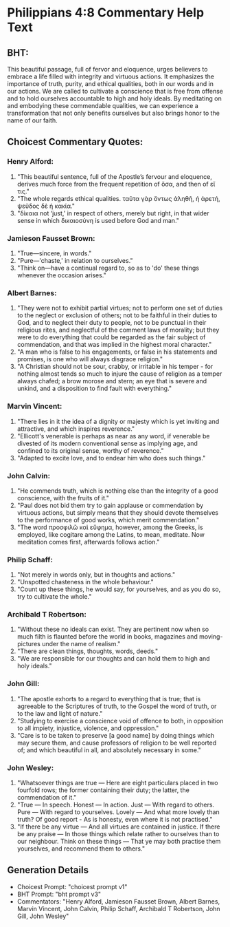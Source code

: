 # Philippians 4:8 Commentary Help Text

## BHT:
This beautiful passage, full of fervor and eloquence, urges believers to embrace a life filled with integrity and virtuous actions. It emphasizes the importance of truth, purity, and ethical qualities, both in our words and in our actions. We are called to cultivate a conscience that is free from offense and to hold ourselves accountable to high and holy ideals. By meditating on and embodying these commendable qualities, we can experience a transformation that not only benefits ourselves but also brings honor to the name of our faith.

## Choicest Commentary Quotes:
### Henry Alford:
1. "This beautiful sentence, full of the Apostle’s fervour and eloquence, derives much force from the frequent repetition of ὅσα, and then of εἴ τις."
2. "The whole regards ethical qualities. ταῦτα γὰρ ὄντως ἀληθῆ, ἡ ἀρετή, ψεῦδος δὲ ἡ κακία."
3. "δίκαια not ‘just,’ in respect of others, merely but right, in that wider sense in which δικαιοσύνη is used before God and man."

### Jamieson Fausset Brown:
1. "True—sincere, in words."
2. "Pure—'chaste,' in relation to ourselves."
3. "Think on—have a continual regard to, so as to 'do' these things whenever the occasion arises."

### Albert Barnes:
1. "They were not to exhibit partial virtues; not to perform one set of duties to the neglect or exclusion of others; not to be faithful in their duties to God, and to neglect their duty to people, not to be punctual in their religious rites, and neglectful of the comment laws of morality; but they were to do everything that could be regarded as the fair subject of commendation, and that was implied in the highest moral character."
2. "A man who is false to his engagements, or false in his statements and promises, is one who will always disgrace religion."
3. "A Christian should not be sour, crabby, or irritable in his temper - for nothing almost tends so much to injure the cause of religion as a temper always chafed; a brow morose and stern; an eye that is severe and unkind, and a disposition to find fault with everything."

### Marvin Vincent:
1. "There lies in it the idea of a dignity or majesty which is yet inviting and attractive, and which inspires reverence."
2. "Ellicott's venerable is perhaps as near as any word, if venerable be divested of its modern conventional sense as implying age, and confined to its original sense, worthy of reverence."
3. "Adapted to excite love, and to endear him who does such things."

### John Calvin:
1. "He commends truth, which is nothing else than the integrity of a good conscience, with the fruits of it."
2. "Paul does not bid them try to gain applause or commendation by virtuous actions, but simply means that they should devote themselves to the performance of good works, which merit commendation."
3. "The word προσφιλὢ καὶ εὔφημα, however, among the Greeks, is employed, like cogitare among the Latins, to mean, meditate. Now meditation comes first, afterwards follows action."

### Philip Schaff:
1. "Not merely in words only, but in thoughts and actions."
2. "Unspotted chasteness in the whole behaviour."
3. "Count up these things, he would say, for yourselves, and as you do so, try to cultivate the whole."

### Archibald T Robertson:
1. "Without these no ideals can exist. They are pertinent now when so much filth is flaunted before the world in books, magazines and moving-pictures under the name of realism." 
2. "There are clean things, thoughts, words, deeds."
3. "We are responsible for our thoughts and can hold them to high and holy ideals."

### John Gill:
1. "The apostle exhorts to a regard to everything that is true; that is agreeable to the Scriptures of truth, to the Gospel the word of truth, or to the law and light of nature." 
2. "Studying to exercise a conscience void of offence to both, in opposition to all impiety, injustice, violence, and oppression."
3. "Care is to be taken to preserve [a good name] by doing things which may secure them, and cause professors of religion to be well reported of; and which beautiful in all, and absolutely necessary in some."

### John Wesley:
1. "Whatsoever things are true — Here are eight particulars placed in two fourfold rows; the former containing their duty; the latter, the commendation of it."
2. "True — In speech. Honest — In action. Just — With regard to others. Pure — With regard to yourselves. Lovely — And what more lovely than truth? Of good report - As is honesty, even where it is not practised."
3. "If there be any virtue — And all virtues are contained in justice. If there be any praise — In those things which relate rather to ourselves than to our neighbour. Think on these things — That ye may both practise them yourselves, and recommend them to others."


## Generation Details
- Choicest Prompt: "choicest prompt v1"
- BHT Prompt: "bht prompt v3"
- Commentators: "Henry Alford, Jamieson Fausset Brown, Albert Barnes, Marvin Vincent, John Calvin, Philip Schaff, Archibald T Robertson, John Gill, John Wesley"
